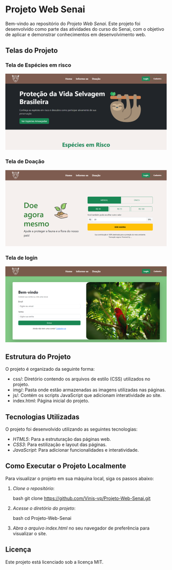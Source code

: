 # Projeto Web Senai

Bem-vindo ao repositório do *Projeto Web Senai*. Este projeto foi desenvolvido como parte das atividades do curso do Senai, com o objetivo de aplicar e demonstrar conhecimentos em desenvolvimento web.

## Telas do Projeto

### Tela de Espécies em risco

![Tela Informativa](https://github.com/Vinis-vp/Projeto-Web-Senai/blob/main/imgs/print-screen-informe-se.png)

### Tela de Doação

![Tela Doação](https://github.com/Vinis-vp/Projeto-Web-Senai/blob/main/imgs/print-screen-doacao.png)

### Tela de login

![Tela Login](https://github.com/Vinis-vp/Projeto-Web-Senai/blob/main/imgs/print-screen-login.png)

## Estrutura do Projeto

O projeto é organizado da seguinte forma:

- css/: Diretório contendo os arquivos de estilo (CSS) utilizados no projeto.
- img/: Pasta onde estão armazenadas as imagens utilizadas nas páginas.
- js/: Contém os scripts JavaScript que adicionam interatividade ao site.
- index.html: Página inicial do projeto.

## Tecnologias Utilizadas

O projeto foi desenvolvido utilizando as seguintes tecnologias:

- *HTML5*: Para a estruturação das páginas web.
- *CSS3*: Para estilização e layout das páginas.
- *JavaScript*: Para adicionar funcionalidades e interatividade.

## Como Executar o Projeto Localmente

Para visualizar o projeto em sua máquina local, siga os passos abaixo:

1. *Clone o repositório*:

   bash
   git clone https://github.com/Vinis-vp/Projeto-Web-Senai.git
   

2. *Acesse o diretório do projeto*:

   bash
   cd Projeto-Web-Senai
   

3. *Abra o arquivo index.html* no seu navegador de preferência para visualizar o site.


## Licença

Este projeto está licenciado sob a licença MIT.
